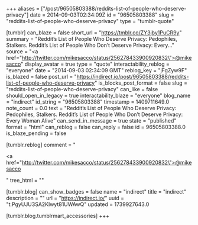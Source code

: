 +++
aliases = ["/post/96505803388/reddits-list-of-people-who-deserve-privacy"]
date = 2014-09-03T02:34:09Z
id = "96505803388"
slug = "reddits-list-of-people-who-deserve-privacy"
type = "tumblr-quote"

[tumblr]
can_blaze = false
short_url = "https://tmblr.co/ZY3jby1PuCR9y"
summary = "Reddit’s List of People Who Deserve Privacy: Pedophiles, Stalkers. Reddit’s List of People Who Don’t Deserve Privacy: Every..."
source = "<a href=\"http://twitter.com/mikesacco/status/256278433900920832\">@mikesacco</a>"
display_avatar = true
type = "quote"
interactability_reblog = "everyone"
date = "2014-09-03 02:34:09 GMT"
reblog_key = "jFgZyw9F"
is_blazed = false
post_url = "https://indirect.io/post/96505803388/reddits-list-of-people-who-deserve-privacy"
is_blocks_post_format = false
slug = "reddits-list-of-people-who-deserve-privacy"
can_like = false
should_open_in_legacy = true
interactability_blaze = "everyone"
blog_name = "indirect"
id_string = "96505803388"
timestamp = 1409711649.0
note_count = 0.0
text = "Reddit&rsquo;s List of People Who Deserve Privacy: Pedophiles, Stalkers. Reddit&rsquo;s List of People Who Don&rsquo;t Deserve Privacy: Every Woman Alive"
can_send_in_message = true
state = "published"
format = "html"
can_reblog = false
can_reply = false
id = 96505803388.0
is_blaze_pending = false

[tumblr.reblog]
comment = "<p><a href=\"http://twitter.com/mikesacco/status/256278433900920832\">@mikesacco</a></p>"
tree_html = ""

[tumblr.blog]
can_show_badges = false
name = "indirect"
title = "indirect"
description = ""
url = "https://indirect.io/"
uuid = "t:PgyUJU3SA2Klwyt81UWAwQ"
updated = 1739927643.0

[tumblr.blog.tumblrmart_accessories]
+++

